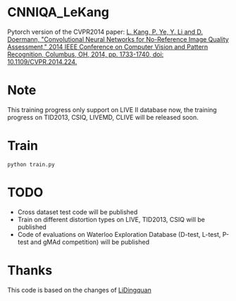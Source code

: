 # CNNIQA_LeKang
Pytorch version of the CVPR2014 paper: [L. Kang, P. Ye, Y. Li and D. Doermann, "Convolutional Neural Networks for No-Reference Image Quality Assessment," 2014 IEEE Conference on Computer Vision and Pattern Recognition, Columbus, OH, 2014, pp. 1733-1740, doi: 10.1109/CVPR.2014.224.](https://ieeexplore.ieee.org/document/6909620)

# Note
This training progress only support on LIVE II database now, the training progress on TID2013, CSIQ, LIVEMD, CLIVE will be released soon.

# Train
`python train.py`

# TODO
* Cross dataset test code will be published
* Train on different distortion types on LIVE, TID2013, CSIQ will be published
* Code of evaluations on Waterloo Exploration Database (D-test, L-test, P-test and gMAd competition) will be published

# Thanks
This code is based on the changes of [LiDingquan](https://github.com/lidq92/CNNIQA) 
